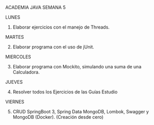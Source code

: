 ACADEMIA JAVA SEMANA 5

LUNES

1. Elaborar ejercicios con el manejo de Threads.

MARTES

2. Elaborar programa con el uso de jUnit.

MIERCOLES

3. Elaborar programa con Mockito, simulando una suma de una Calculadora.

JUEVES

4. Resolver todos los Ejercicios de las Guías Estudio

VIERNES

5. CRUD SpringBoot 3, Spring Data MongoDB, Lombok, Swagger y MongoDB (Docker).
(Creación desde cero)